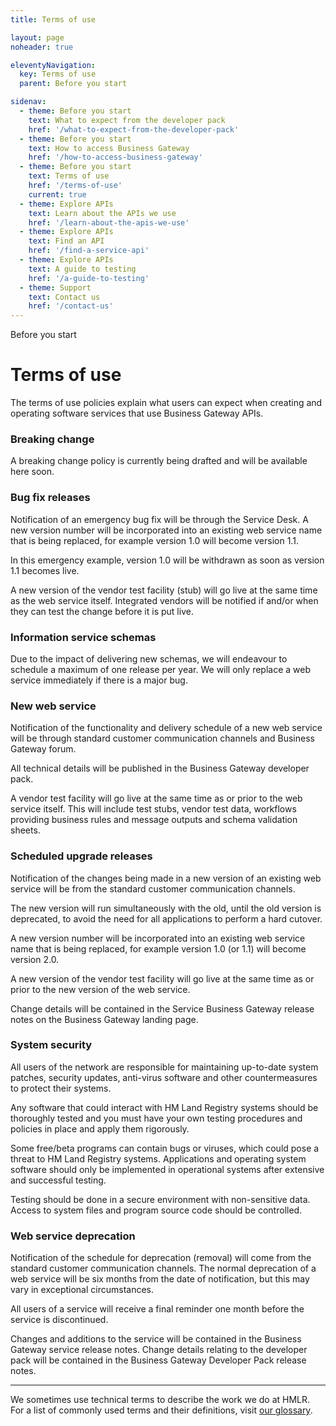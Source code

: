 ```yaml
---
title: Terms of use

layout: page
noheader: true

eleventyNavigation:
  key: Terms of use
  parent: Before you start

sidenav:
  - theme: Before you start
    text: What to expect from the developer pack
    href: '/what-to-expect-from-the-developer-pack'
  - theme: Before you start
    text: How to access Business Gateway
    href: '/how-to-access-business-gateway'
  - theme: Before you start
    text: Terms of use
    href: '/terms-of-use'
    current: true
  - theme: Explore APIs
    text: Learn about the APIs we use
    href: '/learn-about-the-apis-we-use'
  - theme: Explore APIs
    text: Find an API
    href: '/find-a-service-api'
  - theme: Explore APIs
    text: A guide to testing
    href: '/a-guide-to-testing'
  - theme: Support
    text: Contact us 
    href: '/contact-us'
---
```


<span class="govuk-caption-xl">Before you start</span>
<h1 class="govuk-heading-xl">Terms of use</h1>
<div class="govuk-grid-row">
  <p class="govuk-body govuk-!-font-weight-regular govuk-!-margin-left-3">The terms of use policies explain what
    users can expect when creating and operating software services that use Business Gateway APIs.</p>
  <h3 class="govuk-heading-s govuk-!-margin-left-3">Breaking change</h3>
  <p class="govuk-body govuk-!-font-weight-regular govuk-!-margin-left-3">A breaking change policy is currently
    being drafted and will be available here soon.</p>
  <h3 class="govuk-heading-s govuk-!-margin-left-3">Bug fix releases</h3>
  <p class="govuk-body govuk-!-font-weight-regular govuk-!-margin-left-3">Notification of an emergency bug fix will
    be through the Service Desk. A new version number will be incorporated into an existing web service name that is
    being replaced, for example version 1.0 will become version 1.1.</p>
  <p class="govuk-body govuk-!-font-weight-regular govuk-!-margin-left-3">In this emergency example, version 1.0
    will be withdrawn as soon as version 1.1 becomes live.</p>
  <p class="govuk-body govuk-!-font-weight-regular govuk-!-margin-left-3">A new version of the vendor test facility
    (stub) will go live at the same time as the web service itself. Integrated vendors will be notified if and/or
    when they can test the change before it is put live.</p>
  <h3 class="govuk-heading-s govuk-!-margin-left-3">Information service schemas</h3>
  <p class="govuk-body govuk-!-font-weight-regular govuk-!-margin-left-3">Due to the impact of delivering new
    schemas, we will endeavour to schedule a maximum of one release per year. We will only replace a web service
    immediately if there is a major bug.</p>
  <h3 class="govuk-heading-s govuk-!-margin-left-3">New web service</h3>
  <p class="govuk-body govuk-!-font-weight-regular govuk-!-margin-left-3">Notification of the functionality and
    delivery schedule of a new web service will be through standard customer communication channels and Business
    Gateway forum.</p>
  <p class="govuk-body govuk-!-font-weight-regular govuk-!-margin-left-3">All technical details will be published in
    the Business Gateway developer pack.</p>
  <p class="govuk-body govuk-!-font-weight-regular govuk-!-margin-left-3">A vendor test facility will go live at the
    same time as or prior to the web service itself. This will include test stubs, vendor test data, workflows
    providing business rules and message outputs and schema validation sheets.</p>
  <h3 class="govuk-heading-s govuk-!-margin-left-3">Scheduled upgrade releases</h3>
  <p class="govuk-body govuk-!-font-weight-regular govuk-!-margin-left-3">Notification of the changes being made in
    a new version of an existing web service will be from the standard customer communication channels.</p>
  <p class="govuk-body govuk-!-font-weight-regular govuk-!-margin-left-3">The new version will run simultaneously
    with the old, until the old version is deprecated, to avoid the need for all applications to perform a hard
    cutover.</p>
  <p class="govuk-body govuk-!-font-weight-regular govuk-!-margin-left-3">A new version number will be incorporated
    into an existing web service name that is being replaced, for example version 1.0 (or 1.1) will become version
    2.0.</p>
  <p class="govuk-body govuk-!-font-weight-regular govuk-!-margin-left-3">A new version of the vendor test facility
    will go live at the same time as or prior to the new version of the web service.</p>
  <p class="govuk-body govuk-!-font-weight-regular govuk-!-margin-left-3">Change details will be contained in the
    Service Business Gateway release notes on the Business Gateway landing page.</p>
  <h3 class="govuk-heading-s govuk-!-margin-left-3">System security</h3>
  <p class="govuk-body govuk-!-font-weight-regular govuk-!-margin-left-3">All users of the network are responsible
    for maintaining up-to-date system patches, security updates, anti-virus software and other countermeasures to
    protect their systems.</p>
  <p class="govuk-body govuk-!-font-weight-regular govuk-!-margin-left-3">Any software that could interact with HM
    Land Registry systems should be thoroughly tested and you must have your own testing procedures and policies in
    place and apply them rigorously.</p>
  <p class="govuk-body govuk-!-font-weight-regular govuk-!-margin-left-3">Some free/beta programs can contain bugs
    or viruses, which could pose a threat to HM Land Registry systems. Applications and operating system software
    should only be implemented in operational systems after extensive and successful testing.</p>
  <p class="govuk-body govuk-!-font-weight-regular govuk-!-margin-left-3">Testing should be done in a secure
    environment with non-sensitive data. Access to system files and program source code should be controlled.</p>
  <h3 class="govuk-heading-s govuk-!-margin-left-3">Web service deprecation</h3>
  <p class="govuk-body govuk-!-font-weight-regular govuk-!-margin-left-3">Notification of the schedule for
    deprecation (removal) will come from the standard customer communication channels. The normal deprecation of a
    web service will be six months from the date of notification, but this may vary in exceptional circumstances.
  </p>
  <p class="govuk-body govuk-!-font-weight-regular govuk-!-margin-left-3">All users of a service will receive a
    final reminder one month before the service is discontinued.</p>
  <p class="govuk-body govuk-!-font-weight-regular govuk-!-margin-left-3">Changes and additions to the service will
    be contained in the Business Gateway service release notes. Change details relating to the developer pack will
    be contained in the Business Gateway Developer Pack release notes.</p>
  <hr class="govuk-section-break govuk-section-break--m govuk-section-break--visible">
  <p class="govuk-body govuk-!-font-weight-regular govuk-!-margin-left-3">We sometimes use technical terms to
    describe the work we do at HMLR. For a list of commonly used terms and their definitions, visit <a
      class="govuk-link" href="/glossary">our glossary</a>.</p>
</div>